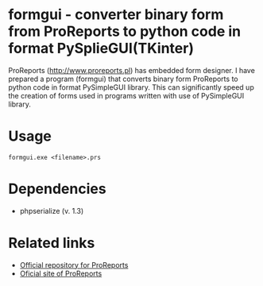 # formgui - converter binary form from ProReports to python code in format PySplieGUI(TKinter)

ProReports (http://www.proreports.pl) has embedded form designer. I have prepared a program (formgui) that converts binary form ProReports to python code in format PySimpleGUI library. This can significantly speed up the creation of forms used in programs written with use of PySimpleGUI library. 

# Usage

```
formgui.exe <filename>.prs
```

# Dependencies
* phpserialize (v. 1.3)

# Related links

* [Official repository for ProReports](https://sourceforge.net/projects/proreports/?source=navbar)
* [Oficial site of ProReports](https://www.proreports.pl/)


